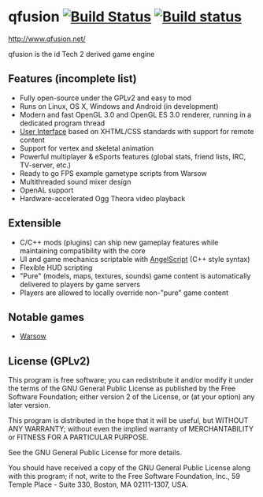 qfusion [![Build Status](https://travis-ci.org/Warsow/qfusion.svg?branch=master)](https://travis-ci.org/Warsow/qfusion) [![Build status](https://ci.appveyor.com/api/projects/status/ijn380lud31mepv6?svg=true)](https://ci.appveyor.com/project/viciious/qfusion)
=======

http://www.qfusion.net/

qfusion is the id Tech 2 derived game engine

## Features (incomplete list)

- Fully open-source under the GPLv2 and easy to mod
- Runs on Linux, OS X, Windows and Android (in development)
- Modern and fast OpenGL 3.0 and OpenGL ES 3.0 renderer, running in a dedicated program thread
- <a href="http://librocket.com/wiki/documentation">User Interface</a> based on XHTML/CSS standards with support for remote content
- Support for vertex and skeletal animation
- Powerful multiplayer & eSports features (global stats, friend lists, IRC, TV-server, etc.)
- Ready to go FPS example gametype scripts from Warsow
- Multithreaded sound mixer design
- OpenAL support
- Hardware-accelerated Ogg Theora video playback

## Extensible

- C/C++ mods (plugins) can ship new gameplay features while maintaining compatibility with the core
- UI and game mechanics scriptable with <a href="http://www.angelcode.com/angelscript/">AngelScript</a> (C++ style syntax)
- Flexible HUD scripting
- "Pure" (models, maps, textures, sounds) game content is automatically delivered to players by game servers
- Players are allowed to locally override non-"pure" game content

## Notable games
- <a href="https://www.warsow.net/">Warsow</a>

## License (GPLv2)

This program is free software; you can redistribute it and/or
modify it under the terms of the GNU General Public License
as published by the Free Software Foundation; either version 2
of the License, or (at your option) any later version.

This program is distributed in the hope that it will be useful,
but WITHOUT ANY WARRANTY; without even the implied warranty of
MERCHANTABILITY or FITNESS FOR A PARTICULAR PURPOSE.

See the GNU General Public License for more details.

You should have received a copy of the GNU General Public License
along with this program; if not, write to the Free Software
Foundation, Inc., 59 Temple Place - Suite 330, Boston, MA  02111-1307, USA.
